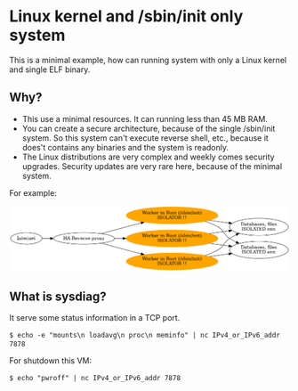 # Linux kernel and /sbin/init only system

This is a minimal example, how can running system with only a Linux kernel and single ELF binary.

## Why?

* This use a minimal resources. It can running less than 45 MB RAM.
* You can create a secure architecture, because of the single /sbin/init system. So this system can't execute reverse shell, etc., because it does't contains any binaries and the system is readonly.
* The Linux distributions are very complex and weekly comes security upgrades. Security updates are very rare here, because of the minimal system.

For example:

![Isolated system](initonly_as_isolator.png)

## What is sysdiag?

It serve some status information in a TCP port.

    $ echo -e "mounts\n loadavg\n proc\n meminfo" | nc IPv4_or_IPv6_addr 7878

For shutdown this VM:

    $ echo "pwroff" | nc IPv4_or_IPv6_addr 7878
